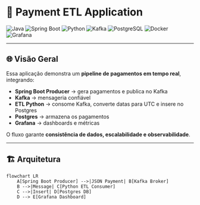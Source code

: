 # 🏦 Payment ETL Application

![Java](https://img.shields.io/badge/Java-17-blue)
![Spring Boot](https://img.shields.io/badge/Spring%20Boot-3.2-green)
![Python](https://img.shields.io/badge/Python-3.12-yellow)
![Kafka](https://img.shields.io/badge/Kafka-3.7-orange)
![PostgreSQL](https://img.shields.io/badge/PostgreSQL-16-blue)
![Docker](https://img.shields.io/badge/Docker-Yes-lightgrey)
![Grafana](https://img.shields.io/badge/Grafana-11-red)

---

## 🌐 Visão Geral

Essa aplicação demonstra um **pipeline de pagamentos em tempo real**, integrando:

- **Spring Boot Producer** → gera pagamentos e publica no Kafka  
- **Kafka** → mensageria confiável  
- **ETL Python** → consome Kafka, converte datas para UTC e insere no Postgres  
- **Postgres** → armazena os pagamentos  
- **Grafana** → dashboards e métricas

O fluxo garante **consistência de dados, escalabilidade e observabilidade**.

---

## 🏗 Arquitetura

```mermaid
flowchart LR
    A[Spring Boot Producer] -->|JSON Payment| B[Kafka Broker]
    B -->|Message| C[Python ETL Consumer]
    C -->|Insert| D[Postgres DB]
    D --> E[Grafana Dashboard]
